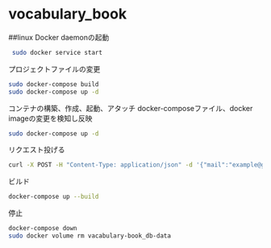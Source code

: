 # vocabulary_book 

##linux
Docker daemonの起動
```bash
 sudo docker service start
```
プロジェクトファイルの変更
```bash
sudo docker-compose build
sudo docker-compose up -d
```
コンテナの構築、作成、起動、アタッチ
docker-composeファイル、docker imageの変更を検知し反映
```bash
sudo docker-compose up -d
```
リクエスト投げる
```bash
curl -X POST -H "Content-Type: application/json" -d '{"mail":"example@gmail.com","password":"password"}' localhost:80/signup
```

ビルド
```bash
docker-compose up --build
```

停止
```bash
docker-compose down
sudo docker volume rm vacabulary-book_db-data
```